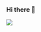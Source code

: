 ### Hi there 👋
<img src="https://github-readme-stats.vercel.app/api/top-langs/?username=RafaelL1ma&layout=compact&bg_color=ffffff&text_color=333333">
<!--
**RafaelL1ma/RafaelL1ma** is a ✨ _special_ ✨ repository because its `README.md` (this file) appears on your GitHub profile.

Here are some ideas to get you started:

- 🔭 I’m currently working on ...
- 🌱 I’m currently learning ...
- 👯 I’m looking to collaborate on ...
- 🤔 I’m looking for help with ...
- 💬 Ask me about ...
- 📫 How to reach me: ...
- 😄 Pronouns: ...
- ⚡ Fun fact: ...
-->
